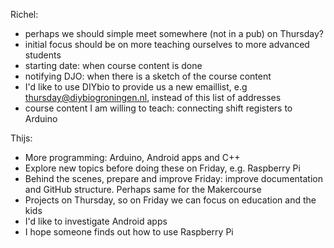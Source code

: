 Richel:
* perhaps we should simple meet somewhere (not in a pub) on Thursday?
* initial focus should be on more teaching ourselves to more advanced students
* starting date: when course content is done
* notifying DJO: when there is a sketch of the course content
* I'd like to use DIYbio to provide us a new emaillist, e.g thursday@diybiogroningen.nl, instead of this list of addresses
* course content I am willing to teach: connecting shift registers to Arduino


Thijs:
* More programming: Arduino, Android apps and C++
* Explore new topics before doing these on Friday, e.g. Raspberry Pi
* Behind the scenes, prepare and improve Friday: improve documentation and GitHub structure. Perhaps same for the Makercourse
* Projects on Thursday, so on Friday we can focus on education and the kids
* I'd like to investigate Android apps
* I hope someone finds out how to use Raspberry Pi
